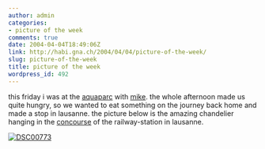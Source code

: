 ```yaml
---
author: admin
categories:
- picture of the week
comments: true
date: 2004-04-04T18:49:06Z
link: http://habi.gna.ch/2004/04/04/picture-of-the-week/
slug: picture-of-the-week
title: picture of the week
wordpress_id: 492
---
```


this friday i was at the [aquaparc](http://www.aquaparc.ch/index_en.html) with [mike](http://www.stud.uni-karlsruhe.de/~upmw/).
the whole afternoon made us quite hungry, so we wanted to eat something on the journey back home and made a stop in lausanne.
the picture below is the amazing chandelier hanging in the [concourse](http://dict.leo.org/?search=concourse) of the railway-station in lausanne.

[![DSC00773](http://habi.gna.ch/blog/images/DSC00773-tm.jpg)](http://habi.gna.ch/blog/images/DSC00773.jpg)

